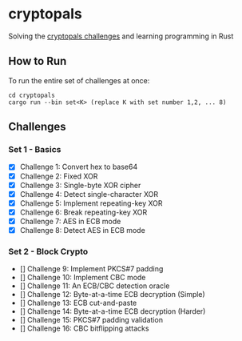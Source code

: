 # cryptopals

Solving the [cryptopals challenges](https://cryptopals.com/) and learning programming in Rust

## How to Run

To run the entire set of challenges at once:
```
cd cryptopals
cargo run --bin set<K> (replace K with set number 1,2, ... 8)
```

## Challenges

### Set 1 - Basics

- [X] Challenge 1: Convert hex to base64
- [X] Challenge 2: Fixed XOR
- [X] Challenge 3: Single-byte XOR cipher
- [X] Challenge 4: Detect single-character XOR
- [X] Challenge 5: Implement repeating-key XOR
- [X] Challenge 6: Break repeating-key XOR
- [X] Challenge 7: AES in ECB mode
- [X] Challenge 8: Detect AES in ECB mode

### Set 2 - Block Crypto

- [] Challenge 9: Implement PKCS#7 padding
- [] Challenge 10: Implement CBC mode
- [] Challenge 11: An ECB/CBC detection oracle
- [] Challenge 12: Byte-at-a-time ECB decryption (Simple)
- [] Challenge 13: ECB cut-and-paste
- [] Challenge 14: Byte-at-a-time ECB decryption (Harder)
- [] Challenge 15: PKCS#7 padding validation
- [] Challenge 16: CBC bitflipping attacks

<!-- ### Set 3 - Block and Stream Crypto

- [] Challenge 17: The CBC padding oracle
- [] Challenge 18: Implement CTR, the stream cipher mode
- [] Challenge 19: Break fixed-nonce CTR mode using substitutions
- [] Challenge 20: Break fixed-nonce CTR statistically
- [] Challenge 21: Implement the MT19937 Mersenne Twister RNG
- [] Challenge 22: Crack an MT19937 seed
- [] Challenge 23: Clone an MT19937 RNG from its output
- [] Challenge 24: Create the MT19937 stream cipher and break it

### Set 4 - Stream crypto and randomness

- [] Challenge 25: Break "random access read/write" AES CTR
- [] Challenge 26: CTR bitflipping
- [] Challenge 27: Recover the key from CBC with IV=Key
- [] Challenge 28: Implement a SHA-1 keyed MAC
- [] Challenge 29: Break a SHA-1 keyed MAC using length extension
- [] Challenge 30: Break an MD4 keyed MAC using length extension
- [] Challenge 31: Implement and break HMAC-SHA1 with an artificial timing leak
- [] Challenge 32: Break HMAC-SHA1 with a slightly less artificial timing leak

### Set 5 - Diffie-Hellman and friends

- [] Challenge 33: Implement Diffie-Hellman
- [] Challenge 34: Implement a MITM key-fixing attack on Diffie-Hellman with parameter injection
- [] Challenge 35: Implement DH with negotiated groups, and break with malicious "g" parameters
- [] Challenge 36: Implement Secure Remote Password (SRP)
- [] Challenge 37: Break SRP with a zero key
- [] Challenge 38: Offline dictionary attack on simplified SRP
- [] Challenge 39: Implement RSA
- [] Challenge 40: Implement an E=3 RSA Broadcast attack

### Set 6 - RSA and DSA

- [] Challenge 41: Implement unpadded message recovery oracle
- [] Challenge 42: Bleichenbacher's e=3 RSA Attack
- [] Challenge 43: DSA key recovery from nonce
- [] Challenge 44: DSA nonce recovery from repeated nonce
- [] Challenge 45: DSA parameter tampering
- [] Challenge 46: RSA parity oracle
- [] Challenge 47: Bleichenbacher's PKCS 1.5 Padding Oracle (Simple Case)
- [] Challenge 48: Bleichenbacher's PKCS 1.5 Padding Oracle (Complete Case) -->